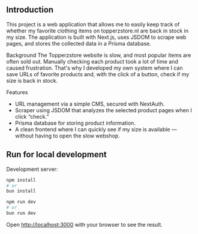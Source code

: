 ## Introduction

This project is a web application that allows me to easily keep track of whether my favorite clothing items on topperzstore.nl are back in stock in my size. The application is built with Next.js, uses JSDOM to scrape web pages, and stores the collected data in a Prisma database.

Background
The Topperzstore website is slow, and most popular items are often sold out. Manually checking each product took a lot of time and caused frustration. That's why I developed my own system where I can save URLs of favorite products and, with the click of a button, check if my size is back in stock.

Features
- URL management via a simple CMS, secured with NextAuth.
- Scraper using JSDOM that analyzes the selected product pages when I click “check.”
- Prisma database for storing product information.
- A clean frontend where I can quickly see if my size is available — without having to open the slow webshop.

## Run for local development

Development server:

```bash
npm install
# or
bun install
```

```bash
npm run dev
# or
bun run dev
```

Open [http://localhost:3000](http://localhost:3000) with your browser to see the result.
